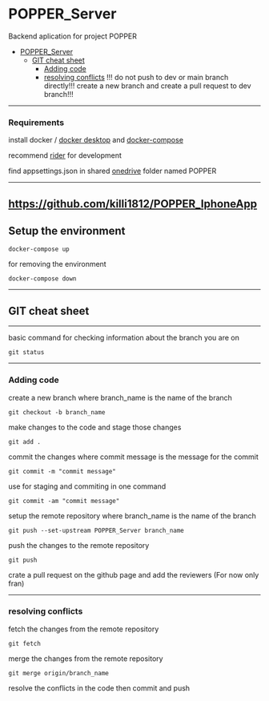 # POPPER_Server

Backend aplication for project POPPER
- [POPPER_Server](#popper_server)
  - [GIT cheat sheet](#git-cheat-sheet)
    - [Adding code](#adding-code)
    - [resolving conflicts](#resolving-conflicts)
!!! do not push to dev or main branch directly!!!
create a new branch and create a pull request to dev branch!!!
---
### Requirements

install docker / [docker desktop](https://www.docker.com/products/docker-desktop/) and [docker-compose](https://docs.docker.com/compose/install/)

recommend [rider](https://www.jetbrains.com/rider/download/#section=linux) for development

find appsettings.json in shared [onedrive](https://algebrapou-my.sharepoint.com/:f:/r/personal/fcvok_algebra_hr/Documents/POPPER?csf=1&web=1&e=kZLTLJ) folder named POPPER



---
https://github.com/killi1812/POPPER_IphoneApp
---
## Setup the environment

```
docker-compose up
```

for removing the environment

```
docker-compose down
```
---
## GIT cheat sheet


---
basic command for checking information about the branch you are on
```
git status
```

---
### Adding code

create a new branch where branch_name is the name of the branch

```
git checkout -b branch_name
```

make changes to the code and stage those changes

```
git add .
```

commit the changes where commit message is the message for the commit

```
git commit -m "commit message"
```

use for staging and commiting in one command

```
git commit -am "commit message"
```

setup the remote repository where branch_name is the name of the branch

```
git push --set-upstream POPPER_Server branch_name
```

push the changes to the remote repository

```
git push
```

crate a pull request on the github page and add the reviewers (For now only fran)

---
### resolving conflicts

fetch the changes from the remote repository

```
git fetch
```

merge the changes from the remote repository

```
git merge origin/branch_name
```

resolve the conflicts in the code then commit and push
